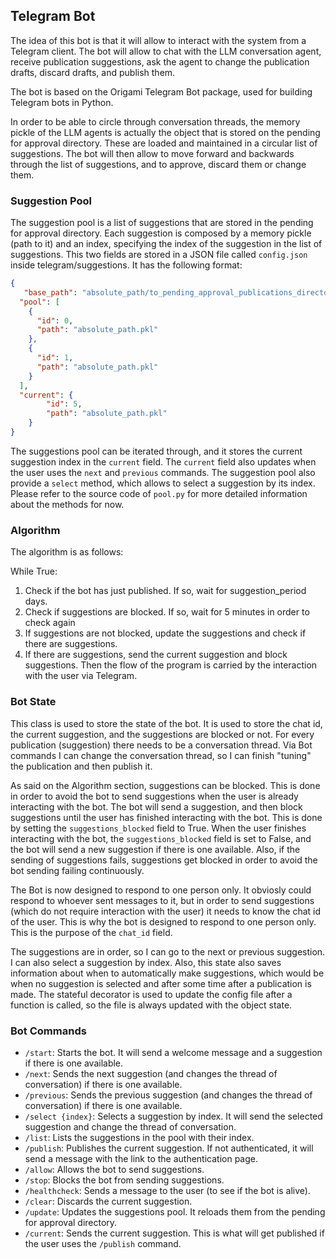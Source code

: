 

<h2> Telegram Bot</h2>

The idea of this bot is that it will allow to interact with the system from a Telegram client. The bot will allow to
chat with the LLM conversation agent, receive publication suggestions, ask the agent to change the publication drafts, 
discard drafts, and publish them.

The bot is based on the Origami Telegram Bot package, used for building Telegram bots in Python.

In order to be able to circle through conversation threads, the memory pickle of the LLM agents is actually the object that is stored
on the pending for approval directory. These are loaded and maintained in a circular list of suggestions. The bot will then
allow to move forward and backwards through the list of suggestions, and to approve, discard them or change them.

<h3> Suggestion Pool</h3>

The suggestion pool is a list of suggestions that are stored in the pending for approval directory. Each suggestion is composed
by a memory pickle (path to it) and an index, specifying the index of the suggestion in the list of suggestions. This two fields are stored
in a JSON file called `config.json` inside telegram/suggestions. It has the following format:

```json
{
   "base_path": "absolute_path/to_pending_approval_publications_directory",
  "pool": [
    {
      "id": 0,
      "path": "absolute_path.pkl"
    },
    {
      "id": 1,
      "path": "absolute_path.pkl"
    }
  ],
  "current": {
        "id": 5,
        "path": "absolute_path.pkl"
    }
}
```

The suggestions pool can be iterated through, and it stores the current suggestion index in the `current` field. The `current` field also updates
when the user uses the `next` and `previous` commands. The suggestion pool also provide a `select` method, which allows to select a suggestion
by its index. Please refer to the source code of `pool.py` for more detailed information about the methods for now.


<H3> Algorithm </H3>

The algorithm is as follows:


While True: 
   1. Check if the bot has just published. If so, wait for suggestion_period days.
   2. Check if suggestions are blocked. If so, wait for 5 minutes in order to check again
   3. If suggestions are not blocked, update the suggestions and check if there are suggestions.
   4. If there are suggestions, send the current suggestion and block suggestions. Then the flow of the program
   is carried by the interaction with the user via Telegram.


<h3> Bot State</h3>

This class is used to store the state of the bot. It is used to store the chat id, the current suggestion, and the
suggestions are blocked or not. For every publication (suggestion) there needs to be a conversation thread.
Via Bot commands I can change the conversation thread, so I can finish "tuning" the publication and then publish it.


As said on the Algorithm section, suggestions can be blocked. This is done in order to avoid the bot to send suggestions
when the user is already interacting with the bot. The bot will send a suggestion, and then block suggestions until the
user has finished interacting with the bot. This is done by setting the `suggestions_blocked` field to True. When the user
finishes interacting with the bot, the `suggestions_blocked` field is set to False, and the bot will send a new suggestion
if there is one available. Also, if the sending of suggestions fails,  suggestions get blocked in order to avoid the bot
sending failing continuously.

The Bot is now designed to respond to one person only. It obviosly could respond to whoever sent messages to it, but in order 
to send suggestions (which do not require interaction with the user) it needs to know the chat id of the user. This is why
the bot is designed to respond to one person only. This is the purpose of the `chat_id` field.

The suggestions are in order, so I can go to the next or previous suggestion. I can also select a suggestion by index.
Also, this state also saves information about when to automatically make suggestions, which would be when no suggestion is
selected and after some time after a publication is made. The stateful decorator is used to update the config file after
a function is called, so the file is always updated with the object state.


<h3> Bot Commands</h3>

* `/start`: Starts the bot. It will send a welcome message and a suggestion if there is one available.
* `/next`: Sends the next suggestion (and changes the thread of conversation) if there is one available.
* `/previous`: Sends the previous suggestion (and changes the thread of conversation) if there is one available.
* `/select {index}`: Selects a suggestion by index. It will send the selected suggestion and change the thread of conversation.
* `/list`: Lists the suggestions in the pool with their index.
* `/publish`: Publishes the current suggestion. If not authenticated, it will send a message with the link to the authentication page.
* `/allow`: Allows the bot to send suggestions. 
* `/stop`: Blocks the bot from sending suggestions.
* `/healthcheck`: Sends a message to the user (to see if the bot is alive).
* `/clear`: Discards the current suggestion.
* `/update`: Updates the suggestions pool. It reloads them from the pending for approval directory.
* `/current`: Sends the current suggestion. This is what will get published if the user uses the `/publish` command.


